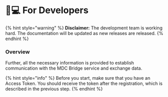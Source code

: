 # 👨💻 For Developers

{% hint style="warning" %}
**Disclaimer:** The development team is working hard. The documentation will be updated as new releases are released.
{% endhint %}

### Overview

Further, all the necessary information is provided to establish communication with the MDC Bridge service and exchange data.

{% hint style="info" %}
Before you start, make sure that you have an Access Token. You should receive the token after the registration, which is described in the previous step.
{% endhint %}

